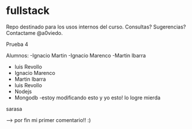 ﻿fullstack
=========

Repo destinado para los usos internos del curso. Consultas? Sugerencias? Contactame @a0viedo.



Prueba 4

Alumnos:
-Ignacio Martin
-Ignacio Marenco
-Martin Ibarra
- luis Revollo
- Ignacio Marenco
- Martin Ibarra
- luis Revollo
- Nodejs
- Mongodb
-estoy modificando esto
y yo esto!
lo logre mierda 

sarasa

--> por fin mi primer comentario!! :)
